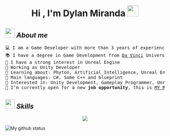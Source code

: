 <h1 align="center"><b>Hi , I'm Dylan Miranda </b><img src="https://media.giphy.com/media/hvRJCLFzcasrR4ia7z/giphy.gif" width="35"></h1>

## <img src="https://media.giphy.com/media/ObNTw8Uzwy6KQ/giphy.gif" width="30px">&nbsp;***About me***

<pre>
💻 I am a Game Developer with more than 3 years of experience
📚 I have a degree in Game Development from <a href="https://davinci.edu.ar">Da Vinci</a> University in Argentina
📝 I have a strong interest in Unreal Engine
🔭 Working as Unity Developer
🌱 Learning about: Phyton, Artificial Intelligence, Unreal Engine and C++
🌟 Main languages: C#, Some C++ and blueprint
🚩 Interested in: Unity Development, Gameplay Programmer, Unreal Engine Development
🤔 I’m currently open for a new <b>job opportunity</b>, this is <a href="https://drive.google.com/file/d/1zQuXWD8qrkdqSijB9x3C6SrVHxSYkbKG/view?usp=sharing" target="_blank">MY RESUME.</a>
</pre>

## <img src="https://media2.giphy.com/media/QssGEmpkyEOhBCb7e1/giphy.gif?cid=ecf05e47a0n3gi1bfqntqmob8g9aid1oyj2wr3ds3mg700bl&rid=giphy.gif" width="30px">&nbsp;***Skills***

<p align="center">
  <a href="">
    <img src="https://skillicons.dev/icons?i=cs,cpp,js,html,css,unity,unreal,blender,ps,git,github,bitbucket,vscode,notion&perline=7" />
  </a>
</p>

![My github status](https://github-readme-stats.vercel.app/api?username=AdmixDev&show_icons=true&include_all_commits=true)
